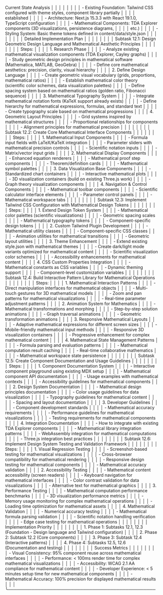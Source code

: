 Current State Analysis │ │
│ │ │ │
│ │ - Existing Foundation: Tailwind CSS configured with theme styles, component library partially │ │
│ │ established │ │
│ │ - Architecture: Next.js 15.3.3 with React 19.1.0, TypeScript configuration │ │
│ │ - Mathematical Components: TDA Explorer components (3D visualizations, persistence diagrams, │ │
│ │ etc.) │ │
│ │ - Styling System: Basic theme tokens defined in content/data/style.json │ │
│ │ │ │
│ │ Detailed Implementation Plan │ │
│ │ │ │
│ │ Subtask 12.1: Design Geometric Design Language and Mathematical Aesthetic Principles │ │
│ │ │ │
│ │ Steps: │ │
│ │ 1. Research Phase │ │
│ │ - Analyze existing mathematical visualization components (TDA Explorer, Cayley graphs) │ │
│ │ - Study geometric design principles in mathematical software (Mathematica, MATLAB, GeoGebra) │ │
│ │ - Define core mathematical aesthetics: precision, clarity, visual hierarchy │ │
│ │ 2. Define Design Language │ │
│ │ - Create geometric visual vocabulary (grids, proportions, mathematical ratios) │ │
│ │ - Establish mathematical color theory (scientific color schemes, data visualization palettes) │ │
│ │ - Define spacing system based on mathematical ratios (golden ratio, Fibonacci sequence) │ │
│ │ 3. Mathematical Typography System │ │
│ │ - Integrate mathematical notation fonts (KaTeX support already exists) │ │
│ │ - Define hierarchy for mathematical expressions, formulas, and standard text │ │
│ │ - Create typography scale based on mathematical progressions │ │
│ │ 4. Geometric Layout Principles │ │
│ │ - Grid systems inspired by mathematical structures │ │
│ │ - Proportional relationships for components │ │
│ │ - Alignment principles for mathematical precision │ │
│ │ │ │
│ │ Subtask 12.2: Create Core Mathematical Interface Components │ │
│ │ │ │
│ │ Steps: │ │
│ │ 1. Mathematical Input Components │ │
│ │ - Formula input fields with LaTeX/KaTeX integration │ │
│ │ - Parameter sliders with mathematical precision controls │ │
│ │ - Scientific notation inputs │ │
│ │ - Matrix/vector input grids │ │
│ │ 2. Mathematical Display Components │ │
│ │ - Enhanced equation renderers │ │
│ │ - Mathematical proof step components │ │
│ │ - Theorem/definition cards │ │
│ │ - Mathematical symbol palettes │ │
│ │ 3. Data Visualization Base Components │ │
│ │ - Standardized chart containers │ │
│ │ - Interactive mathematical plots │ │
│ │ - 3D visualization containers (build on existing Three.js work) │ │
│ │ - Graph theory visualization components │ │
│ │ 4. Navigation & Control Components │ │
│ │ - Mathematical toolbar components │ │
│ │ - Scientific calculator interface elements │ │
│ │ - Parameter control panels │ │
│ │ - Mathematical workspace tabs │ │
│ │ │ │
│ │ Subtask 12.3: Implement Tailwind CSS Configuration with Mathematical Design Tokens │ │
│ │ │ │
│ │ Steps: │ │
│ │ 1. Extend Design Token System │ │
│ │ - Mathematical color palettes (scientific visualizations) │ │
│ │ - Geometric spacing scales │ │
│ │ - Mathematical typography tokens │ │
│ │ - Component-specific design tokens │ │
│ │ 2. Custom Tailwind Plugin Development │ │
│ │ - Mathematical utility classes │ │
│ │ - Component-specific CSS classes │ │
│ │ - Animation utilities for mathematical transitions │ │
│ │ - Geometric layout utilities │ │
│ │ 3. Theme Enhancement │ │
│ │ - Extend existing style.json with mathematical themes │ │
│ │ - Create dark/light mode variants optimized for mathematical content │ │
│ │ - Scientific visualization color schemes │ │
│ │ - Accessibility enhancements for mathematical content │ │
│ │ 4. CSS Custom Properties Integration │ │
│ │ - Mathematical constants as CSS variables │ │
│ │ - Dynamic theming support │ │
│ │ - Component-level customization variables │ │
│ │ │ │
│ │ Subtask 12.4: Build Interactive Pattern Library for Mathematical Operations │ │
│ │ │ │
│ │ Steps: │ │
│ │ 1. Mathematical Interaction Patterns │ │
│ │ - Direct manipulation interfaces for mathematical objects │ │
│ │ - Multi-touch gestures for 3D mathematical models │ │
│ │ - Zoom and pan patterns for mathematical visualizations │ │
│ │ - Real-time parameter adjustment patterns │ │
│ │ 2. Animation System for Mathematics │ │
│ │ - Mathematical transformations and morphing │ │
│ │ - Step-by-step solution animations │ │
│ │ - Graph traversal animations │ │
│ │ - Geometric transformation animations │ │
│ │ 3. Responsive Mathematical Layouts │ │
│ │ - Adaptive mathematical expressions for different screen sizes │ │
│ │ - Mobile-friendly mathematical input methods │ │
│ │ - Responsive 3D visualization containers │ │
│ │ - Progressive enhancement for complex mathematical content │ │
│ │ 4. Mathematical State Management Patterns │ │
│ │ - Formula parsing and evaluation patterns │ │
│ │ - Mathematical computation result caching │ │
│ │ - Real-time collaborative mathematics │ │
│ │ - Mathematical workspace state persistence │ │
│ │ │ │
│ │ Subtask 12.5: Create Component Documentation and Usage Guidelines │ │
│ │ │ │
│ │ Steps: │ │
│ │ 1. Component Documentation System │ │
│ │ - Interactive component playground using existing MDX setup │ │
│ │ - Mathematical component API documentation │ │
│ │ - Usage examples with mathematical contexts │ │
│ │ - Accessibility guidelines for mathematical components │ │
│ │ 2. Design System Documentation │ │
│ │ - Mathematical design principles documentation │ │
│ │ - Color usage guidelines for data visualization │ │
│ │ - Typography guidelines for mathematical content │ │
│ │ - Spacing and layout documentation │ │
│ │ 3. Developer Guidelines │ │
│ │ - Component development standards │ │
│ │ - Mathematical accuracy requirements │ │
│ │ - Performance guidelines for mathematical visualizations │ │
│ │ - Testing requirements for mathematical components │ │
│ │ 4. Integration Documentation │ │
│ │ - How to integrate with existing TDA Explorer components │ │
│ │ - Mathematical library integration patterns │ │
│ │ - WebAssembly integration for mathematical computations │ │
│ │ - Three.js integration best practices │ │
│ │ │ │
│ │ Subtask 12.6: Implement Design System Testing and Validation Framework │ │
│ │ │ │
│ │ Steps: │ │
│ │ 1. Visual Regression Testing │ │
│ │ - Screenshot-based testing for mathematical visualizations │ │
│ │ - Cross-browser compatibility for mathematical rendering │ │
│ │ - Responsive design testing for mathematical components │ │
│ │ - Mathematical accuracy validation │ │
│ │ 2. Accessibility Testing │ │
│ │ - Mathematical content accessibility (screen readers) │ │
│ │ - Keyboard navigation for mathematical interfaces │ │
│ │ - Color contrast validation for data visualizations │ │
│ │ - Alternative text for mathematical graphics │ │
│ │ 3. Performance Testing │ │
│ │ - Mathematical computation performance benchmarks │ │
│ │ - 3D visualization performance metrics │ │
│ │ - Memory usage monitoring for complex mathematical operations │ │
│ │ - Loading time optimization for mathematical assets │ │
│ │ 4. Mathematical Validation │ │
│ │ - Numerical accuracy testing │ │
│ │ - Mathematical formula parsing validation │ │
│ │ - Scientific notation handling verification │ │
│ │ - Edge case testing for mathematical operations │ │
│ │ │ │
│ │ Implementation Priority │ │
│ │ │ │
│ │ 1. Phase 1: Subtasks 12.1, 12.3 (Foundation - Design language and Tailwind configuration) │ │
│ │ 2. Phase 2: Subtask 12.2 (Core components) │ │
│ │ 3. Phase 3: Subtask 12.4 (Interactive patterns) │ │
│ │ 4. Phase 4: Subtasks 12.5, 12.6 (Documentation and testing) │ │
│ │ │ │
│ │ Success Metrics │ │
│ │ │ │
│ │ - Visual Consistency: 95% component reuse across mathematical interfaces │ │
│ │ - Performance: < 100ms render time for complex mathematical visualizations │ │
│ │ - Accessibility: WCAG 2.1 AA compliance for mathematical content │ │
│ │ - Developer Experience: < 5 minutes setup time for new mathematical components │ │
│ │ - Mathematical Accuracy: 100% precision for displayed mathematical results │ │
│ ╰─────────────────────────────────────────────────
